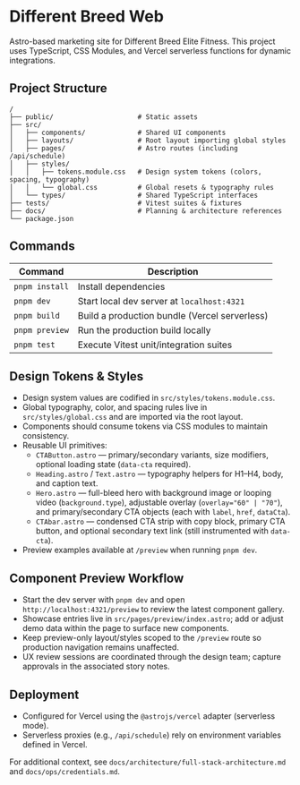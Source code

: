 # Different Breed Web

Astro-based marketing site for Different Breed Elite Fitness. This project uses TypeScript, CSS Modules, and Vercel serverless functions for dynamic integrations.

## Project Structure

```
/
├── public/                     # Static assets
├── src/
│   ├── components/             # Shared UI components
│   ├── layouts/                # Root layout importing global styles
│   ├── pages/                  # Astro routes (including /api/schedule)
│   ├── styles/
│   │   ├── tokens.module.css   # Design system tokens (colors, spacing, typography)
│   │   └── global.css          # Global resets & typography rules
│   └── types/                  # Shared TypeScript interfaces
├── tests/                      # Vitest suites & fixtures
├── docs/                       # Planning & architecture references
└── package.json
```

## Commands

| Command         | Description                                  |
|-----------------|----------------------------------------------|
| `pnpm install`  | Install dependencies                         |
| `pnpm dev`      | Start local dev server at `localhost:4321`   |
| `pnpm build`    | Build a production bundle (Vercel serverless) |
| `pnpm preview`  | Run the production build locally             |
| `pnpm test`     | Execute Vitest unit/integration suites       |

## Design Tokens & Styles

- Design system values are codified in `src/styles/tokens.module.css`.
- Global typography, color, and spacing rules live in `src/styles/global.css` and are imported via the root layout.
- Components should consume tokens via CSS modules to maintain consistency.
- Reusable UI primitives:
  - `CTAButton.astro` — primary/secondary variants, size modifiers, optional loading state (`data-cta` required).
  - `Heading.astro` / `Text.astro` — typography helpers for H1–H4, body, and caption text.
  - `Hero.astro` — full-bleed hero with background image or looping video (`background.type`), adjustable overlay (`overlay="60" | "70"`), and primary/secondary CTA objects (each with `label`, `href`, `dataCta`).
  - `CTAbar.astro` — condensed CTA strip with copy block, primary CTA button, and optional secondary text link (still instrumented with `data-cta`).
- Preview examples available at `/preview` when running `pnpm dev`.

## Component Preview Workflow

- Start the dev server with `pnpm dev` and open `http://localhost:4321/preview` to review the latest component gallery.
- Showcase entries live in `src/pages/preview/index.astro`; add or adjust demo data within the page to surface new components.
- Keep preview-only layout/styles scoped to the `/preview` route so production navigation remains unaffected.
- UX review sessions are coordinated through the design team; capture approvals in the associated story notes.

## Deployment

- Configured for Vercel using the `@astrojs/vercel` adapter (serverless mode).
- Serverless proxies (e.g., `/api/schedule`) rely on environment variables defined in Vercel.

For additional context, see `docs/architecture/full-stack-architecture.md` and `docs/ops/credentials.md`.
